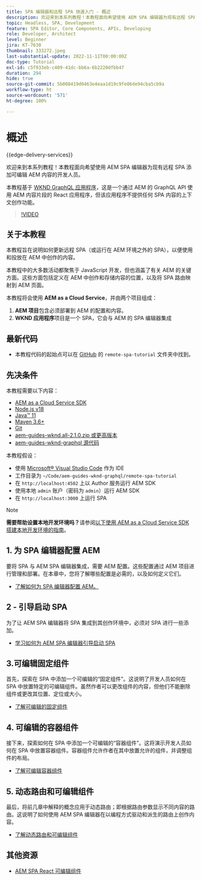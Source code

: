 ```yaml
---
title: SPA 编辑器和远程 SPA 快速入门 - 概述
description: 欢迎来到本系列教程！本教程面向希望使用 AEM SPA 编辑器为现有远程 SPA 添加可编辑 AEM 内容的开发人员。
topic: Headless, SPA, Development
feature: SPA Editor, Core Components, APIs, Developing
role: Developer, Architect
level: Beginner
jira: KT-7630
thumbnail: 333272.jpeg
last-substantial-update: 2022-11-11T00:00:00Z
doc-type: Tutorial
exl-id: c5f933eb-c409-41dc-bb6a-6b2220dfbb47
duration: 294
hide: true
source-git-commit: 5b008419d0463e4eaa1d19c9fe86de94cba5cb9a
workflow-type: ht
source-wordcount: '571'
ht-degree: 100%

---
```


# 概述

{{edge-delivery-services}}

欢迎来到本系列教程！本教程面向希望使用 AEM SPA 编辑器为现有远程 SPA 添加可编辑 AEM 内容的开发人员。

本教程基于 [WKND GraphQL 应用程序](https://experienceleague.adobe.com/docs/experience-manager-learn/getting-started-with-aem-headless/graphql/overview.html?lang=zh-Hans)，这是一个通过 AEM 的 GraphQL API 使用 AEM 内容片段的 React 应用程序，但该应用程序不提供任何 SPA 内容的上下文创作功能。

>[!VIDEO](https://video.tv.adobe.com/v/333272?quality=12&learn=on)

## 关于本教程

本教程旨在说明如何更新远程 SPA（或运行在 AEM 环境之外的 SPA），以便使用和投放在 AEM 中创作的内容。

本教程中的大多数活动都聚焦于 JavaScript 开发，但也涵盖了有关 AEM 的关键方面。这些方面包括定义在 AEM 中创作和存储内容的位置，以及将 SPA 路由映射到 AEM 页面。

本教程将会使用 **AEM as a Cloud Service**，并由两个项目组成：

1. __AEM 项目__&#x200B;包含必须部署到 AEM 的配置和内容。
1. __WKND 应用程序__&#x200B;项目是一个 SPA，它会与 AEM 的 SPA 编辑器集成

## 最新代码

+ 本教程代码的起始点可以在 [GitHub](https://github.com/adobe/aem-guides-wknd-graphql/tree/main/remote-spa-tutorial) 的 `remote-spa-tutorial` 文件夹中找到。

## 先决条件

本教程需要以下内容：

+ [AEM as a Cloud Service SDK](https://experienceleague.adobe.com/docs/experience-manager-learn/cloud-service/local-development-environment-set-up/aem-runtime.html?lang=zh-Hans)
+ [Node.js v18](https://nodejs.org/en/)
+ [Java™ 11](https://downloads.experiencecloud.adobe.com/content/software-distribution/en/general.html)
+ [Maven 3.6+](https://maven.apache.org/)
+ [Git](https://git-scm.com/downloads)
+ [aem-guides-wknd.all-2.1.0.zip 或更高版本](https://github.com/adobe/aem-guides-wknd/releases)
+ [aem-guides-wknd-graphql 源代码](https://github.com/adobe/aem-guides-wknd-graphql/tree/main)

本教程假设：

+ 使用 [Microsoft® Visual Studio Code](https://visualstudio.microsoft.com/) 作为 IDE
+ 工作目录为 `~/Code/aem-guides-wknd-graphql/remote-spa-tutorial`
+ 在 `http://localhost:4502` 上以 Author 服务运行 AEM SDK
+ 使用本地 `admin` 账户（密码为 `admin`）运行 AEM SDK
+ 在 `http://localhost:3000` 上运行 SPA

>[!NOTE]
>
> **需要帮助设置本地开发环境吗？**&#x200B;请参阅[以下使用 AEM as a Cloud Service SDK 搭建本地开发环境的指南](https://experienceleague.adobe.com/docs/experience-manager-learn/cloud-service/local-development-environment-set-up/overview.html?lang=zh-Hans)。

## &#x200B;1. 为 SPA 编辑器配置 AEM

要将 SPA 与 AEM SPA 编辑器集成，需要 AEM 配置。这些配置通过 AEM 项目进行管理和部署。在本章中，您将了解哪些配置是必需的，以及如何定义它们。

+ [了解如何为 SPA 编辑器配置 AEM。](./aem-configure.md)

## 2 - 引导启动 SPA

为了让 AEM SPA 编辑器将 SPA 集成到其创作环境中，必须对 SPA 进行一些添加。

+ [学习如何为 AEM SPA 编辑器引导启动 SPA](./spa-bootstrap.md)

## 3.可编辑固定组件

首先，探索在 SPA 中添加一个可编辑的“固定组件”。这说明了开发人员如何在 SPA 中放置特定的可编辑组件。虽然作者可以更改组件的内容，但他们不能删除组件或更改其位置、定位或大小。

+ [了解可编辑的固定组件](./spa-fixed-component.md)

## &#x200B;4. 可编辑的容器组件

接下来，探索如何在 SPA 中添加一个可编辑的“容器组件”。这将演示开发人员如何在 SPA 中放置容器组件。容器组件允许作者在其中放置允许的组件，并调整组件的布局。

+ [了解可编辑容器组件](./spa-container-component.md)

## &#x200B;5. 动态路由和可编辑组件

最后，将前几章中解释的概念应用于动态路由；即根据路由参数显示不同内容的路由。这说明了如何使用 AEM SPA 编辑器在以编程方式驱动和派生的路由上创作内容。

+ [了解动态路由和可编辑组件](./spa-dynamic-routes.md)

## 其他资源

+ [AEM SPA React 可编辑组件](https://www.npmjs.com/package/@adobe/aem-react-editable-components)
